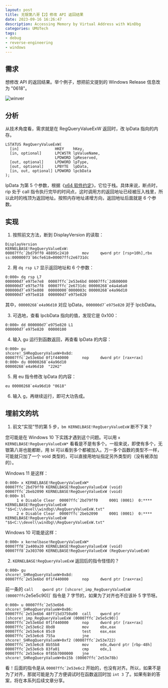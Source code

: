 ```yaml
---
layout: post
title: 无银第八哥【2】修改 API 返回结果
date: 2023-09-16 16:26:47
description: Accessing Memory by Virtual Address with WinDbg
categories: UMUTech
tags:
- debug
- reverse-engineering
- windows
---
```

## 需求

想修改 API 的返回结果。举个例子，想把前文提到的 Windows Release 信息改为 "0618"。

![winver](/images/20230916-winver.png)

## 分析

从技术角度看，需求就是在 RegQueryValueExW 返回时，改 lpData 指向的内存。

```
LSTATUS RegQueryValueExW(
  [in]                HKEY    hKey,
  [in, optional]      LPCWSTR lpValueName,
                      LPDWORD lpReserved,
  [out, optional]     LPDWORD lpType,
  [out, optional]     LPBYTE  lpData,
  [in, out, optional] LPDWORD lpcbData
);
```

lpData 为第 5 个参数，根据《[x64 软件约定](https://learn.microsoft.com/zh-cn/cpp/build/x64-software-conventions?view=msvc-170)》，它位于栈。具体来说，断点时，rip 处于 call 指令执行完毕的时间点，这时调用方的返回地址已经被压入栈里，所以此时的栈顶为返回地址。按照内存地址递增方向，返回地址后面就是 6 个参数。

## 实现

1. 按照前文方法，断到 DisplayVersion 的读取：

```
DisplayVersion
KERNELBASE!RegQueryValueExW:
00007ffc`2bd79ff0 48895c2410      mov     qword ptr [rsp+10h],rbx ss:00000073`b6cfe618=00007ffc2e6731dc
```

2. 用 `dq rsp L7` 显示返回地址和 6 个参数：

```
0:000> dq rsp L7
000000d7`e975e7e8  00007ffc`2e53e6bd 00007ffc`2d600000
000000d7`e975e7f8  00007ffc`2e6731dc 00000268`e4a4a6a0
000000d7`e975e808  00000000`0000003c 00000268`e4a96d10
000000d7`e975e818  000000d7`e975e820
```

其中，``00000268`e4a96d10`` 对应 lpData，``000000d7`e975e820`` 对于 lpcbData。

3. 可选地，查看 lpcbData 指向的值，发现它是 0x100：

```
0:000> dd 000000d7`e975e820 L1
000000d7`e975e820  00000100
```

4. 输入 gu 运行到函数返回，再查看 lpData 的内容：

```
0:000> gu
shcore!_SHRegQueryValueW+0x8d:
00007ffc`2e53e6bd 0f1f440000      nop     dword ptr [rax+rax]
0:000> du 00000268`e4a96d10
00000268`e4a96d10  "22H2"
```

5. 用 eu 指令修改 lpData 的内容：

```
eu 00000268`e4a96d10 "0618"
```

6. 输入 g，再继续运行，即可大功告成。

## 埋前文的坑

1. 前文“实现”节的第 5 步，`bm KERNELBASE!RegQueryValueExW` 断不下来？

您可能是在 Windows 10 下实践才遇到这个问题。可以用 `x KERNELBASE!RegQueryValueExW*` 看看是不是有多个。一般来说，即使有多个，无银第八哥也能都断，用 bl 可以看到多个都被加入。万一多个函数的类型不一样，可能就只加了一个 void 类型的，可以直接用地址指定另外类型的（没有被添加的）。

Windows 11 是这样：
```
0:000> x KERNELBASE!RegQueryValueExW*
00007ffc`2bd79ff0 KERNELBASE!RegQueryValueExW (void)
00007ffc`2beb2090 KERNELBASE!RegQueryValueExW (void)
0:000> bl
     1 e Disable Clear  00007ffc`2bd79ff0     0001 (0001)  0:**** KERNELBASE!RegQueryValueExW "$$<C:\\devel\\windbg\\RegQueryValueExW.txt"
     2 e Disable Clear  00007ffc`2beb2090     0001 (0001)  0:**** KERNELBASE!RegQueryValueExW "$$<C:\\devel\\windbg\\RegQueryValueExW.txt"
```

Windows 10 可能是这样：

```
0:000> x kernelbase!RegQueryValueExW*
00007ff8`2a400a20 KERNELBASE!RegQueryValueExW (void)
00007ff8`2a303700 KERNELBASE!RegQueryValueExW (RegQueryValueExW)
```

2. `KERNELBASE!RegQueryValueExW` 返回后的指令怪怪的？

```
0:000> gu
shcore!_SHRegQueryValueW+0x8d:
00007ffc`2e53e6bd 0f1f440000      nop     dword ptr [rax+rax]
```

前一条的 `call    qword ptr [shcore!_imp_RegQueryValueExW (00007ffc`2e5e5c90)]` 指令是 7 字节的，如果为了对齐也不应该补 5 字节呀。

```
0:000> u 00007ffc`2e53e6b6
shcore!_SHRegQueryValueW+0x86:
00007ffc`2e53e6b6 48ff15d3750a00  call    qword ptr [shcore!_imp_RegQueryValueExW (00007ffc`2e5e5c90)]
00007ffc`2e53e6bd 0f1f440000      nop     dword ptr [rax+rax]
00007ffc`2e53e6c2 8bd8            mov     ebx,eax
00007ffc`2e53e6c4 85c0            test    eax,eax
00007ffc`2e53e6c6 755a            jne     shcore!_SHRegQueryValueW+0xf2 (00007ffc`2e53e722)
00007ffc`2e53e6c8 8b55b8          mov     edx,dword ptr [rbp-48h]
00007ffc`2e53e6cb 83fa01          cmp     edx,1
00007ffc`2e53e6ce 0f85b7000000    jne     shcore!_SHRegQueryValueW+0x15b (00007ffc`2e53e78b)
```

看！后面的指令是从 ``00007ffc`2e53e6c2`` 开始的，也没有对齐。所以，如果不是为了对齐，那就可能是为了方便调试时在函数返回时加 `int 3` 了。如果有新的答案，将在本系列后续文章分享。
